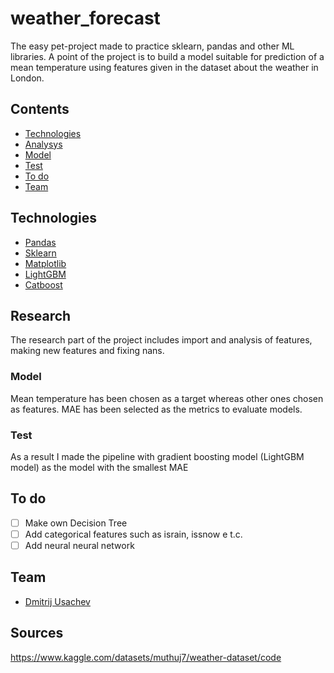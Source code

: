 #  w e a t h e r _ f o r e c a s t

The easy pet-project made to practice sklearn, pandas and other ML libraries.
A point of the project is to build a model suitable for prediction of a mean temperature using features given in the dataset about the weather in London.

## Contents
- [Technologies](#Technologies)
- [Analysys](#research)
- [Model](#model)
- [Test](#test)
- [To do](#to-do)
- [Team](#Team)

## Technologies
- [Pandas](https://pandas.pydata.org/)
- [Sklearn](https://scikit-learn.org/stable/)
- [Matplotlib](https://matplotlib.org/)
- [LightGBM](https://lightgbm.readthedocs.io/en/stable/)
- [Catboost](https://catboost.ai/)


## Research

The research part of the project includes import and analysis of
features, making new features and fixing nans.

### Model

Mean temperature has been chosen as a target whereas other ones chosen as features. MAE has been selected as the metrics to evaluate models.  

### Test

As a result I made the pipeline with gradient boosting model (LightGBM model) as the model with the smallest MAE

## To do
- [ ] Make own Decision Tree
- [ ] Add categorical features such as israin, issnow e t.c.
- [ ] Add neural neural network

## Team

- [Dmitrij Usachev](https//t.me/dmitrij_usachev)

## Sources

https://www.kaggle.com/datasets/muthuj7/weather-dataset/code
